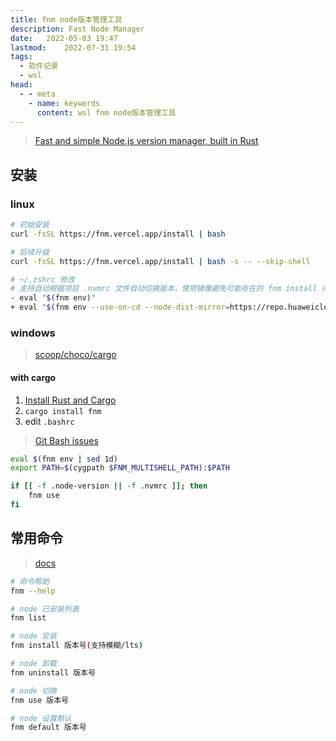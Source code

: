 ```yaml
---
title: fnm node版本管理工具
description: Fast Node Manager
date: 	2022-05-03 19:47
lastmod: 	2022-07-31 19:54
tags:
  - 软件记录
  - wsl
head:
  - - meta
    - name: keywords
      content: wsl fnm node版本管理工具
---
```




> [Fast and simple Node.js version manager, built in Rust](https://github.com/Schniz/fnm)  

## 安装

### linux

```bash
# 初始安装
curl -fsSL https://fnm.vercel.app/install | bash

# 后续升级
curl -fsSL https://fnm.vercel.app/install | bash -s -- --skip-shell

# ~/.zshrc 修改
# 支持自动根据项目 .nvmrc 文件自动切换版本，使用镜像避免可能存在的 fnm install 问题
- eval "$(fnm env)"
+ eval "$(fnm env --use-on-cd --node-dist-mirror=https://repo.huaweicloud.com/nodejs/)"
```

### windows

> [scoop/choco/cargo](https://github.com/Schniz/fnm#manually)

#### with cargo

1. [Install Rust and Cargo](https://doc.rust-lang.org/cargo/getting-started/installation.html)
2. `cargo install fnm`
3. edit `.bashrc`

  > [Git Bash issues](https://github.com/Schniz/fnm/issues/390#issuecomment-776240883)

  ```bash
  eval $(fnm env | sed 1d)
  export PATH=$(cygpath $FNM_MULTISHELL_PATH):$PATH

  if [[ -f .node-version || -f .nvmrc ]]; then
      fnm use
  fi
  ```

## 常用命令

> [docs](https://github.com/Schniz/fnm/blob/master/docs/commands.md)

```bash
# 命令帮助
fnm --help

# node 已安装列表
fnm list

# node 安装
fnm install 版本号(支持模糊/lts)

# node 卸载
fnm uninstall 版本号

# node 切换
fnm use 版本号

# node 设置默认
fnm default 版本号
```
